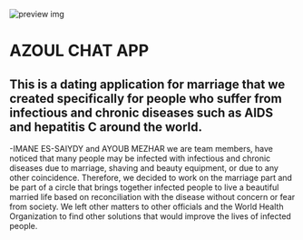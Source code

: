 ![preview img](https://media.discordapp.net/attachments/1138612002881806466/1237854416535814194/azzl.PNG?ex=6645bb03&is=66446983&hm=cc791923cdfecc0e9b3d14b8f8480df663a800f37101c1f781a0cfcd7e1ec26d&=&format=webp&quality=lossless&width=578&height=437)

# AZOUL CHAT APP

## This is a dating application for marriage that we created specifically for people who suffer from infectious and chronic diseases such as AIDS and hepatitis C around the world.

-IMANE ES-SAIYDY and AYOUB MEZHAR we are team members, have noticed that many people may be infected with infectious and chronic diseases due to marriage, shaving and beauty equipment, or due to any other coincidence. Therefore, we decided to work on the marriage part and be part of a circle that brings together infected people to live a beautiful married life based on reconciliation with the disease without concern or fear from society.  We left other matters to other officials and the World Health Organization to find other solutions that would improve the lives of infected people.
